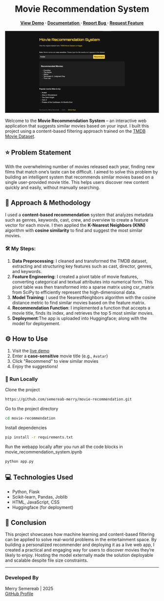 <div align='center'>
<h1>Movie Recommendation System</h1>

 <h4> <a href=https://huggingface.co/spaces/merryzrs/movie-recommender>View Demo</a> <span> · </span> <a href="https://github.com/semereab-merry/movie-recommendation/blob/master/README.md"> Documentation </a> <span> · </span> <a href="https://github.com/semereab-merry/movie-recommendation/issues"> Report Bug </a> <span> · </span> <a href="https://github.com/semereab-merry/movie-recommendation/issues"> Request Feature </a> </h4>
</div>

<img src='templates/Live_Demo.png'/>
 
Welcome to the **Movie Recommendation System** – an interactive web application that suggests similar movies based on your input. I built this project using a content-based filtering approach trained on the [TMDB Movie Dataset](https://www.kaggle.com/datasets/tmdb/tmdb-movie-metadata).



## ⭐ Problem Statement

With the overwhelming number of movies released each year, finding new films that match one’s taste can be difficult. I aimed to solve this problem by building an intelligent system that recommends similar movies based on a single user-provided movie title. This helps users discover new content quickly and easily, without manually searching.

## 💼 Approach & Methodology

I used a **content-based recommendation** system that analyzes metadata such as genres, keywords, cast, crew, and overview to create a feature vector for each movie. I then applied the **K-Nearest Neighbors (KNN)** algorithm with **cosine similarity** to find and suggest the most similar movies.

### 🛠️ My Steps:
1. **Data Preprocessing**: I cleaned and transformed the TMDB dataset, extracting and structuring key features such as cast, director, genres, and keywords.
2. **Feature Engineering**:  I created a pivot table of movie features, converting categorical and textual attributes into numerical form. This pivot table was then transformed into a sparse matrix using csr_matrix from SciPy to efficiently represent the high-dimensional data.
3. **Model Training**: I used the NearestNeighbors algorithm with the cosine distance metric to find similar movies based on the feature matrix.
4. **Recommendation Function**:  I implemented a function that accepts a movie title, finds its index, and retrieves the top 5 most similar movies.
5. **Deployment**:The app is uploaded into Huggingface; along with the model for deployement. 

## ⚙️ How to Use

1. Visit the [live demo](https://huggingface.co/spaces/merryzrs/movie-recommender)
2. Enter a **case-sensitive** movie title (e.g., `Avatar`)
3. Click "Recommend" to view similar movies
4. Enjoy the suggestions!

### 🏃 Run Locally

Clone the project

```bash
https://github.com/semereab-merry/movie-recommendation.git
```
Go to the project directory
```bash
cd movie-recommendation
```
Install dependencies
```bash
pip install -r requirements.txt
```
Run the webapp locally after you run all the code blocks in movie_recommendation_system.ipynb
```bash
python app.py
```


## 💻 Technologies Used

- Python, Flask
- Scikit-learn, Pandas, Joblib
- HTML, JavaScript, CSS
- Huggingface (for deployment)


## 🎊 Conclusion

This project showcases how machine learning and content-based filtering can be applied to solve real-world problems in the entertainment space. By building a personalized recommender and deploying it as a live web app, I created a practical and engaging way for users to discover movies they’re likely to enjoy. Hosting the model externally made the solution deployable and scalable despite file size constraints.

---

### Developed By

Merry Semereab | 2025  
[GitHub Profile](https://github.com/semereab-merry)
